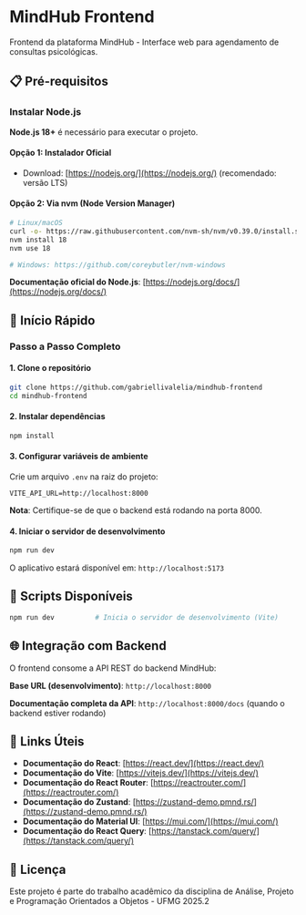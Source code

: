 # MindHub Frontend

Frontend da plataforma MindHub - Interface web para agendamento de consultas psicológicas.

## 📋 Pré-requisitos

### Instalar Node.js

**Node.js 18+** é necessário para executar o projeto.

#### Opção 1: Instalador Oficial

- Download: [https://nodejs.org/](https://nodejs.org/) (recomendado: versão LTS)

#### Opção 2: Via nvm (Node Version Manager)

```bash
# Linux/macOS
curl -o- https://raw.githubusercontent.com/nvm-sh/nvm/v0.39.0/install.sh | bash
nvm install 18
nvm use 18

# Windows: https://github.com/coreybutler/nvm-windows
```

**Documentação oficial do Node.js**: [https://nodejs.org/docs/](https://nodejs.org/docs/)

## 🚀 Início Rápido

### Passo a Passo Completo

#### 1. Clone o repositório

```bash
git clone https://github.com/gabriellivalelia/mindhub-frontend
cd mindhub-frontend
```

#### 2. Instalar dependências

```bash
npm install
```

#### 3. Configurar variáveis de ambiente

Crie um arquivo `.env` na raiz do projeto:

```env
VITE_API_URL=http://localhost:8000
```

**Nota**: Certifique-se de que o backend está rodando na porta 8000.

#### 4. Iniciar o servidor de desenvolvimento

```bash
npm run dev
```

O aplicativo estará disponível em: `http://localhost:5173`

## 📝 Scripts Disponíveis

```bash
npm run dev          # Inicia o servidor de desenvolvimento (Vite)
```

## 🌐 Integração com Backend

O frontend consome a API REST do backend MindHub:

**Base URL (desenvolvimento)**: `http://localhost:8000`

**Documentação completa da API**: `http://localhost:8000/docs` (quando o backend estiver rodando)

## 📖 Links Úteis

- **Documentação do React**: [https://react.dev/](https://react.dev/)
- **Documentação do Vite**: [https://vitejs.dev/](https://vitejs.dev/)
- **Documentação do React Router**: [https://reactrouter.com/](https://reactrouter.com/)
- **Documentação do Zustand**: [https://zustand-demo.pmnd.rs/](https://zustand-demo.pmnd.rs/)
- **Documentação do Material UI**: [https://mui.com/](https://mui.com/)
- **Documentação do React Query**: [https://tanstack.com/query/](https://tanstack.com/query/)

## 📄 Licença

Este projeto é parte do trabalho acadêmico da disciplina de Análise, Projeto e Programação Orientados a Objetos - UFMG 2025.2
